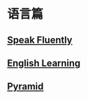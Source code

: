 # 语言篇

## [Speak Fluently](./沟通交流/) 

## [English Learning](./英语学习/) 

## [Pyramid](./Pyramid.html) 